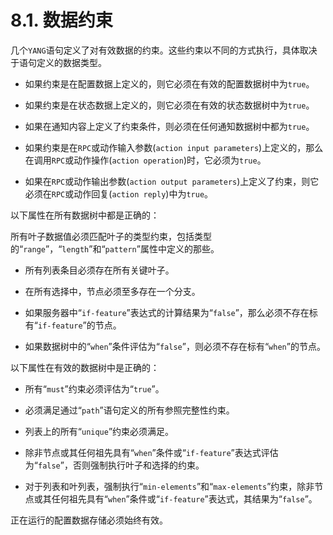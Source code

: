 # 8.1. 数据约束

几个`YANG`语句定义了对有效数据的约束。这些约束以不同的方式执行，具体取决于语句定义的数据类型。

- 如果约束是在配置数据上定义的，则它必须在有效的配置数据树中为`true`。

- 如果约束是在状态数据上定义的，则它必须在有效的状态数据树中为`true`。

- 如果在通知内容上定义了约束条件，则必须在任何通知数据树中都为`true`。

- 如果约束是在`RPC`或动作输入参数(`action input parameters`)上定义的，那么在调用`RPC`或动作操作(`action operation`)时，它必须为`true`。

- 如果在`RPC`或动作输出参数(`action output parameters`)上定义了约束，则它必须在`RPC`或动作回复(`action reply`)中为`true`。

以下属性在所有数据树中都是正确的：

所有叶子数据值必须匹配叶子的类型约束，包括类型的“`range`”，“`length`”和“`pattern`”属性中定义的那些。

- 所有列表条目必须存在所有关键叶子。

- 在所有选择中，节点必须至多存在一个分支。

- 如果服务器中“`if-feature`”表达式的计算结果为“`false`”，那么必须不存在标有“`if-feature`”的节点。

- 如果数据树中的“`when`”条件评估为“`false`”，则必须不存在标有“`when`”的节点。

以下属性在有效的数据树中是正确的：

- 所有“`must`”约束必须评估为“`true`”。

- 必须满足通过“`path`”语句定义的所有参照完整性约束。

- 列表上的所有“`unique`”约束必须满足。

- 除非节点或其任何祖先具有“`when`”条件或“`if-feature`”表达式评估为“`false`”，否则强制执行叶子和选择的约束。

- 对于列表和叶列表，强制执行“`min-elements`”和“`max-elements`”约束，除非节点或其任何祖先具有“`when`”条件或“`if-feature`”表达式，其结果为“`false`”。

正在运行的配置数据存储必须始终有效。
